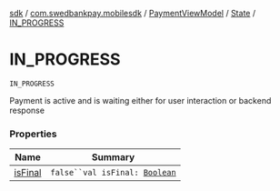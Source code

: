 [sdk](../../../../index.md) / [com.swedbankpay.mobilesdk](../../../index.md) / [PaymentViewModel](../../index.md) / [State](../index.md) / [IN_PROGRESS](./index.md)

# IN_PROGRESS

`IN_PROGRESS`

Payment is active and is waiting either for user interaction or backend response

### Properties

| Name | Summary |
|---|---|
| [isFinal](is-final.md) | `false``val isFinal: `[`Boolean`](https://kotlinlang.org/api/latest/jvm/stdlib/kotlin/-boolean/index.html) |
